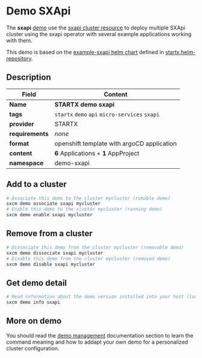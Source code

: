 # Demo SXApi

The **sxapi** [demo](../../5-demos) use the [sxapi cluster resource](../../resources/sxapi) to deploy multiple SXApi cluster using the sxapi operator with several example applications working with them.

This demo is based on the [example-sxapi helm chart](https://helm-repository.readthedocs.io/en/latest/charts/example-sxapi) defined in [startx helm-repository](https://helm-repository.readthedocs.io).

## Description

| Field            | Content                                        |
| ---------------- | ---------------------------------------------- |
| **Name**         | **STARTX demo sxapi**                          |
| **tags**         | `startx` `demo` `api` `micro-services` `sxapi` |
| **provider**     | STARTX                                         |
| **requirements** | _none_                                         |
| **format**       | openshift template with argoCD application     |
| **content**      | **6** Applications + **1** AppProject          |
| **namespace**    | demo-sxapi                                     |

## Add to a cluster

```bash
# Associate this demo to the cluster mycluster (runable demo)
sxcm demo associate sxapi mycluster
# Enable this demo to the cluster mycluster (running demo)
sxcm demo enable sxapi mycluster
```

## Remove from a cluster

```bash
# Dissociate this demo from the cluster mycluster (removable demo)
sxcm demo dissociate sxapi mycluster
# Disable this demo from the cluster mycluster (removed demo)
sxcm demo disable sxapi mycluster
```

## Get demo detail

```bash
# Read information about the demo version installed into your host (local)
sxcm demo info sxapi
```

## More on demo

You should read the [demo management](../../5-demos) documentation section to learn the command
meaning and how to addapt your own demo for a personalized cluster configuration.
